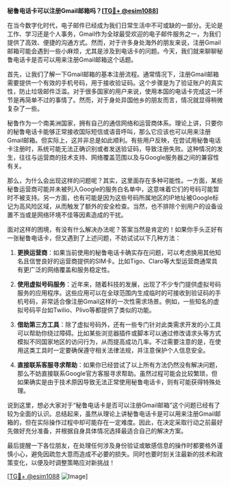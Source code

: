 **秘鲁电话卡可以注册Gmail邮箱吗？[[TG💪+ @esim1088](https://t.me/s/esim1088)]**

在当今数字化时代，电子邮件已经成为我们日常生活中不可或缺的一部分。无论是工作、学习还是个人事务，Gmail作为全球最受欢迎的电子邮件服务之一，为我们提供了高效、便捷的沟通方式。然而，对于许多身处海外的朋友来说，注册Gmail邮箱可能会遇到一些小麻烦，尤其是涉及到电话卡的问题。今天，我们就来聊聊秘鲁电话卡是否可以用来注册Gmail邮箱这个话题。

首先，让我们了解一下Gmail邮箱的基本注册流程。通常情况下，注册Gmail邮箱需要提供一个有效的手机号码，用于接收验证码。这个步骤是为了验证账户的真实性，防止垃圾邮件泛滥。对于很多国家的用户来说，使用本国的电话卡完成这一环节是再简单不过的事情了。然而，对于身处异国他乡的朋友而言，情况就显得稍微复杂了一些。

秘鲁作为一个南美洲国家，拥有自己的通信网络和运营商体系。理论上讲，只要你的秘鲁电话卡能够正常接收国际短信或语音呼叫，那么它应该也可以用来注册Gmail邮箱。但实际上，这并非总是如此顺利。有些用户反映，在尝试用秘鲁电话卡注册时，系统可能无法正确识别或者发送验证码，导致注册失败。这种情况的发生，往往与运营商的技术支持、网络覆盖范围以及与Google服务器之间的兼容性有关。

那么，为什么会出现这样的问题呢？其实，这里面存在多种可能性。一方面，某些秘鲁运营商可能并未被列入Google的服务白名单中，这意味着它们的号码可能暂时不被支持。另一方面，也有可能是因为这些号码所属地区的IP地址被Google标记为高风险区域，从而触发了额外的安全检查。当然，也不排除个别用户的设备设置不当或是网络环境不佳等因素造成的干扰。

面对这样的困境，有没有什么解决办法呢？答案当然是肯定的！如果你手头正好有一张秘鲁电话卡，但又遇到了上述问题，不妨试试以下几种方法：

1. **更换运营商**：如果当前使用的秘鲁电话卡确实存在问题，可以考虑换用其他知名且信誉良好的运营商提供的SIM卡。比如Tigo、Claro等大型运营商通常具有更广泛的网络覆盖和服务稳定性。

2. **使用虚拟号码服务**：近年来，随着科技的发展，出现了不少专门提供虚拟号码服务的应用程序。这些应用可以在全球范围内生成临时的可接收到验证码的手机号码，非常适合像注册Gmail这样的一次性需求场景。例如，一些知名的虚拟号码平台如Twilio、Plivo等都提供了类似的功能。

3. **借助第三方工具**：除了虚拟号码外，还有一些专门针对此类需求开发的小工具可以帮助你绕过障碍。比如某些浏览器插件或脚本可以通过修改请求头等方式模拟不同国家地区的访问行为，从而提高成功几率。不过需要注意的是，在使用这类工具时一定要确保遵守相关法律法规，并注意保护个人信息安全。

4. **直接联系客服寻求帮助**：如果你已经尝试了以上所有方法仍然没有解决问题，那么不妨直接联系Google官方客服寻求帮助。虽然过程可能会比较繁琐，但如果确实是由于技术原因导致无法正常使用秘鲁电话卡，则有可能获得特殊处理。

说到这里，想必大家对于“秘鲁电话卡是否可以注册Gmail邮箱”这个问题已经有了较为全面的认识。总结起来，虽然从理论上讲秘鲁电话卡是可以用来注册Gmail邮箱的，但在实际操作过程中却可能存在一定难度。因此，在决定采取行动之前最好先做好充分准备，并根据自身具体情况选择最适合自己的解决方案。

最后提醒一下各位朋友，在处理任何涉及身份验证或敏感信息的操作时都要格外谨慎小心，避免因疏忽大意而造成不必要的损失。同时也要时刻关注最新的技术和政策变化，以便及时调整策略应对新挑战！

[[TG💪+ @esim1088](https://t.me/s/esim1088) ![Image](https://i.postimg.cc/4NQfJmqS/Snipaste-2025-05-13-00-14-12.png)]